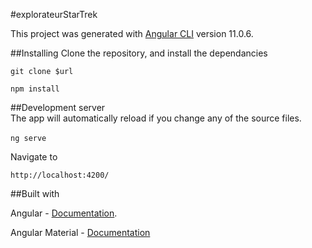 #explorateurStarTrek

This project was generated with [Angular CLI](https://github.com/angular/angular-cli) version 11.0.6.

##Installing
Clone the repository, and install the dependancies

`git clone $url`

`npm install`

##Development server
The app will automatically reload if you change any of the source files.

`ng serve` 

Navigate to 

`http://localhost:4200/`


##Built with

Angular - [Documentation](https://angular.io/docs). 

Angular Material - [Documentation](https://material.angular.io/)
